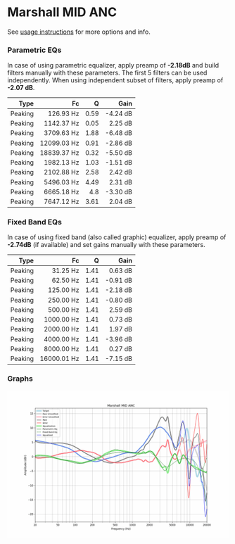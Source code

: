 # Marshall MID ANC
See [usage instructions](https://github.com/jaakkopasanen/AutoEq#usage) for more options and info.

### Parametric EQs
In case of using parametric equalizer, apply preamp of **-2.18dB** and build filters manually
with these parameters. The first 5 filters can be used independently.
When using independent subset of filters, apply preamp of **-2.07 dB**.

| Type    | Fc          |    Q | Gain     |
|--------:|------------:|-----:|---------:|
| Peaking | 126.93 Hz   | 0.59 | -4.24 dB |
| Peaking | 1142.37 Hz  | 0.05 | 2.25 dB  |
| Peaking | 3709.63 Hz  | 1.88 | -6.48 dB |
| Peaking | 12099.03 Hz | 0.91 | -2.86 dB |
| Peaking | 18839.37 Hz | 0.32 | -5.50 dB |
| Peaking | 1982.13 Hz  | 1.03 | -1.51 dB |
| Peaking | 2102.88 Hz  | 2.58 | 2.42 dB  |
| Peaking | 5496.03 Hz  | 4.49 | 2.31 dB  |
| Peaking | 6665.18 Hz  | 4.8  | -3.30 dB |
| Peaking | 7647.12 Hz  | 3.61 | 2.04 dB  |

### Fixed Band EQs
In case of using fixed band (also called graphic) equalizer, apply preamp of **-2.74dB**
(if available) and set gains manually with these parameters.

| Type    | Fc          |    Q | Gain     |
|--------:|------------:|-----:|---------:|
| Peaking | 31.25 Hz    | 1.41 | 0.63 dB  |
| Peaking | 62.50 Hz    | 1.41 | -0.91 dB |
| Peaking | 125.00 Hz   | 1.41 | -2.18 dB |
| Peaking | 250.00 Hz   | 1.41 | -0.80 dB |
| Peaking | 500.00 Hz   | 1.41 | 2.59 dB  |
| Peaking | 1000.00 Hz  | 1.41 | 0.73 dB  |
| Peaking | 2000.00 Hz  | 1.41 | 1.97 dB  |
| Peaking | 4000.00 Hz  | 1.41 | -3.96 dB |
| Peaking | 8000.00 Hz  | 1.41 | 0.27 dB  |
| Peaking | 16000.01 Hz | 1.41 | -7.15 dB |

### Graphs
![](./Marshall%20MID%20ANC.png)